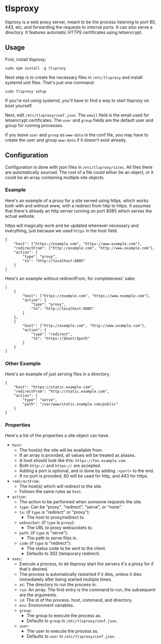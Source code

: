 # tlsproxy

tlsproxy is a web proxy server, meant to be the process listening to
port 80, 443, etc, and forwarding the requests to internal ports. It can also
serve a directory. It features automatic HTTPS certificates using letsencrypt.

## Usage

First, install tlsproxy:

	sudo npm install -g tlsproxy

Next step is to create the necessary files in `/etc/tlsproxy` and install systemd
unit files. That's just one command:

	sudo tlsproxy setup

If you're not using systemd, you'll have to find a way to start tlsproxy on boot
yourself.

Next, edit `/etc/tlsproxy/conf.json`. The `email` field is the email used for
letsencrypt certificates. The `user` and `group` fields are the default user
and group for running processes.

If you leave `user` and `group` as `www-data` in the conf file, you may have to
create the user and group `www-data` if it doesn't exist already.

## Configuration

Configuration is done with json files in `/etc/tlsproxy/sites`. All files there
are automatically sourced. The root of a file could either be an object, or it
could be an array containing multiple site objects.

### Example

Here's an example of a proxy for a site served using https, which works both
with and without www, with a redirect from http to https.
It assumes that there's already an http server running on port 8085 which
serves the actual website.

https will magically work and be updated whenever necessary and everything,
just because we used `https` in the host field.

	{
		"host": ["https://example.com", "https://www.example.com"],
		"redirectFrom": ["http://example.com", "http://www.example.com"],
		"action": {
			"type": "proxy",
			"to": "http://localhost:8085"
		}
	}

Here's an example without redirectFrom, for completeness' sake:

	[
		{
			"host": ["https://example.com", "https://www.example.com"],
			"action": {
				"type": "proxy",
				"to": "http://localhost:8085"
			}
		},
		{
			"host": ["http://example.com", "http://www.example.com"],
			"action": {
				"type": "redirect",
				"to": "https://$host/$path"
			}
		}
	]

### Other Example

Here's an example of just serving files in a directory.

	{
		"host": "https://static.example.com",
		"redirectFrom": "http://static.example.com",
		"action": {
			"type": "serve",
			"path": "/var/www/static.example.com/public"
		}
	}

### Properties

Here's a list of the properties a site object can have.

* `host`:
	* The host(s) the site will be available from.
	* If an array is provided, all values will be treated as aliases.
	* A host should look like this: `https://foo.example.com`.
	* Both `http://` and `https://` are accepted.
	* Adding a port is optional, and is done by adding `:<port>` to the end.
	* If no port is provided, 80 will be used for http, and 443 for https.
* `redirectFrom`:
	* The host(s) which will redirect to the site.
	* Follows the same rules as `host`.
* `action`:
	* The action to be performed when someone requests the site.
	* `type`: Can be "proxy", "redirect", "serve", or "none".
	* `to`: (if `type` is "redirect" or "proxy"):
		* The host to proxy/redirect to.
	* `websocket`: (if `type` is `proxy`):
		* The URL to proxy websockets to.
	* `path`: (if `type` is "serve"):
		* The path to serve files in.
	* `code` (if `type` is "redirect"):
		* The status code to be sent to the client.
		* Defaults to 302 (temporary redirect).
* `exec`:
	* Execute a process, to let tlsproxy start the servers it's a proxy
	  for if that's desired.
	* The process is automatically restarted if it dies, unless it dies
	  immediately after being started multiple times.
	* `at`: The directory to run the process in.
	* `run`: An array. The first entry is the command to run, the subsequent
	  are the arguments.
	* `id`: The id of the process.
	  host, command, and directory.
	* `env`: Environment variables.
	* `group`:
		* The group to execute the process as.
		* Defaults to `group` in `/etc/tlsproxy/conf.json`.
	* `user`:
		* The user to execute the process as.
		* Defaults to `user` in `/etc/tlsproxy/conf.json`.
